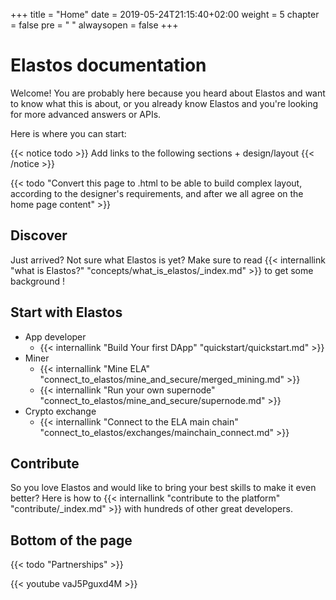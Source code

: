 +++
title = "Home"
date = 2019-05-24T21:15:40+02:00
weight = 5
chapter = false
pre = "<i class='fa ela-page'></i> "
alwaysopen = false
+++

# Elastos documentation
Welcome! You are probably here because you heard about Elastos and want to know what this is about, or you already know Elastos and you're looking for more advanced answers or APIs.

Here is where you can start:

{{< notice todo >}}
Add links to the following sections + design/layout
{{< /notice >}}

{{< todo "Convert this page to .html to be able to build complex layout, according to the designer's requirements, and after we all agree on the home page content" >}}

## Discover

Just arrived? Not sure what Elastos is yet? Make sure to read {{< internallink "what is Elastos?" "concepts/what_is_elastos/_index.md" >}} to get some background ! 

## Start with Elastos

* App developer
    * {{< internallink "Build Your first DApp" "quickstart/quickstart.md" >}}
* Miner
    * {{< internallink "Mine ELA" "connect_to_elastos/mine_and_secure/merged_mining.md" >}}
    * {{< internallink "Run your own supernode" "connect_to_elastos/mine_and_secure/supernode.md" >}}
* Crypto exchange
    * {{< internallink "Connect to the ELA main chain" "connect_to_elastos/exchanges/mainchain_connect.md" >}}

## Contribute
So you love Elastos and would like to bring your best skills to make it even better? Here is how to {{< internallink "contribute to the platform" "contribute/_index.md" >}}  with hundreds of other great developers.

## Bottom of the page 
{{< todo "Partnerships" >}}

{{< youtube vaJ5Pguxd4M  >}}